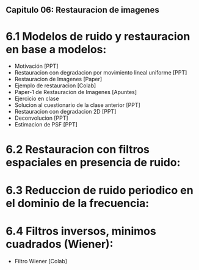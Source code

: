 ## Capitulo 06: Restauracion de imagenes
# 6.1 Modelos de ruido y restauracion en base a modelos:

* Motivación [PPT]
* Restauracion con degradacion por movimiento lineal uniforme [PPT]
* Restauracion de Imagenes [Paper]
* Ejemplo de restauracion [Colab]
* Paper-1 de Restauracion de Imagenes [Apuntes]
* Ejercicio en clase
*  Solucion al cuestionario de la clase anterior [PPT]
* Restauracion con degradacion 2D [PPT]
* Deconvolucion [PPT]
* Estimacion de PSF [PPT]
# 6.2 Restauracion con filtros espaciales en presencia de ruido:
# 6.3 Reduccion de ruido periodico en el dominio de la frecuencia:
# 6.4 Filtros inversos, minimos cuadrados (Wiener):
* Filtro Wiener [Colab]
